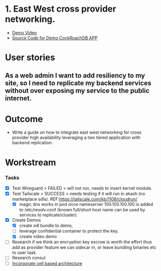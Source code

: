 # 1. East West cross provider networking.

- [Demo Video](https://ody.sh/jYN7U46grF)
- [Source Code for Demo CockRoachDB APP](https://github.com/Cypherpunk-Labs/akash-demo-app-cockroachdb)

# User stories

## As a web admin I want to add resiliency to my site, so I need to replicate my backend services without over exposing my service to the public internet.

# Outcome

- Write a guide on how to integrate east west networking for cross provider high availability leveraging a two tiered application with backend replication.  

# Workstream

### Tasks

- [x] Test Wireguard > FAILED > will not run, needs to insert kernel module.
- [x] Test Tailscale > SUCCESS > needs testing if it will run in akash (no marketplace sdls). REF:https://tailscale.com/kb/1108/cloudrun/
  - [x] magic dns works in pod once nameserver 100.100.100.100 is added to /etc/resolv.conf (known full/short host name can be used by services to replicate/cluster).
- [x] Create Demos
  - [x] create sdl bundle to demo, 
  - [ ] leverage confidential container to protect the key.
  - [x] create video demo
- [ ] Research if we think an encryption key escrow is worth the effort thus add as provider feature we can sidecar in, or leave bundling binaries etc to user task.
- [ ] Research consul
- [ ] [Incorporate cell based architecture](https://github.com/wso2/reference-architecture/blob/master/reference-architecture-cell-based.md)
